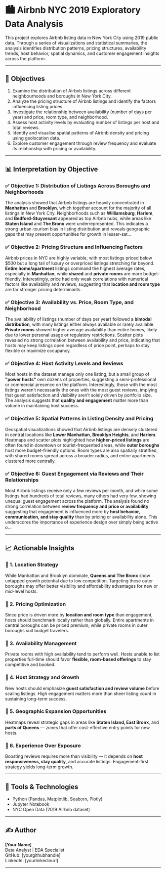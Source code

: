 
# 🏙️ Airbnb NYC 2019 Exploratory Data Analysis

This project explores Airbnb listing data in New York City using 2019 public data. Through a series of visualizations and statistical summaries, the analysis identifies distribution patterns, pricing structures, availability trends, host behavior, spatial dynamics, and customer engagement insights across the platform.

---

## 📌 Objectives

1. Examine the distribution of Airbnb listings across different neighbourhoods and boroughs in New York City.  
2. Analyze the pricing structure of Airbnb listings and identify the factors influencing listing prices.  
3. Investigate the relationship between availability (number of days per year) and price, room type, and neighborhood.  
4. Assess host activity levels by evaluating number of listings per host and total reviews.  
5. Identify and visualise spatial patterns of Airbnb density and pricing using geolocation data.  
6. Explore customer engagement through review frequency and evaluate its relationship with pricing or availability.  

---

## 📊 Interpretation by Objective

### ✅ Objective 1: Distribution of Listings Across Boroughs and Neighborhoods  
The analysis showed that Airbnb listings are heavily concentrated in **Manhattan** and **Brooklyn**, which together account for the majority of all listings in New York City. Neighborhoods such as **Williamsburg**, **Harlem**, and **Bedford-Stuyvesant** appeared as top Airbnb hubs, while areas like **Staten Island** and **The Bronx** were underrepresented. This indicates a strong urban-tourism bias in listing distribution and reveals geographic gaps that may present opportunities for growth in lesser-sat...

### ✅ Objective 2: Pricing Structure and Influencing Factors  
Airbnb prices in NYC are highly variable, with most listings priced below $500 but a long tail of luxury or overpriced listings stretching far beyond. **Entire home/apartment** listings command the highest average rates, especially in **Manhattan**, while **shared** and **private rooms** are more budget-friendly. Interestingly, price had only weak correlations with numerical factors like availability and reviews, suggesting that **location and room type** are far stronger pricing determinants.

### ✅ Objective 3: Availability vs. Price, Room Type, and Neighborhood  
The availability of listings (number of days per year) followed a **bimodal distribution**, with many listings either always available or rarely available. **Private rooms** showed higher average availability than entire homes, likely due to lower personal usage or regulatory restrictions. Scatter plots revealed no strong correlation between availability and price, indicating that hosts may keep listings open regardless of price point, perhaps to stay flexible or maximize occupancy.

### ✅ Objective 4: Host Activity Levels and Reviews  
Most hosts in the dataset manage only one listing, but a small group of **"power hosts"** own dozens of properties, suggesting a semi-professional or commercial presence on the platform. Interestingly, those with the most listings weren’t necessarily the ones with the most guest reviews, implying that guest satisfaction and visibility aren’t solely driven by portfolio size. The analysis suggests that **quality and engagement** matter more than volume in maintaining host success.

### ✅ Objective 5: Spatial Patterns in Listing Density and Pricing  
Geospatial visualizations showed that Airbnb listings are densely clustered in central locations like **Lower Manhattan**, **Brooklyn Heights**, and **Harlem**. Heatmaps and scatter plots highlighted how **higher-priced listings** are often found in downtown or tourist-frequented areas, while **outer boroughs** host more budget-friendly options. Room types are also spatially stratified, with shared rooms spread across a broader radius, and entire apartments clustered more centrally.

### ✅ Objective 6: Guest Engagement via Reviews and Their Relationships  
Most Airbnb listings receive only a few reviews per month, and while some listings had hundreds of total reviews, many others had very few, showing unequal guest engagement across the platform. The analysis found no strong correlation between **review frequency and price or availability**, suggesting that engagement is influenced more by **host behavior, communication, and stay quality** than by pricing or availability alone. This underscores the importance of experience design over simply being active o...

---

## 📈 Actionable Insights

### 🔹 1. Location Strategy  
While Manhattan and Brooklyn dominate, **Queens and The Bronx** show untapped growth potential due to low competition. Targeting these outer boroughs may offer better visibility and affordability advantages for new or mid-level hosts.

### 🔹 2. Pricing Optimization  
Since price is driven more by **location and room type** than engagement, hosts should benchmark locally rather than globally. Entire apartments in central boroughs can be priced premium, while private rooms in outer boroughs suit budget travelers.

### 🔹 3. Availability Management  
Private rooms with high availability tend to perform well. Hosts unable to list properties full-time should favor **flexible, room-based offerings** to stay competitive and booked.

### 🔹 4. Host Strategy and Growth  
New hosts should emphasize **guest satisfaction and review volume** before scaling listings. High engagement matters more than sheer listing count in sustaining long-term success.

### 🔹 5. Geographic Expansion Opportunities  
Heatmaps reveal strategic gaps in areas like **Staten Island, East Bronx**, and **parts of Queens** — zones that offer cost-effective entry points for new hosts.

### 🔹 6. Experience Over Exposure  
Boosting reviews requires more than visibility — it depends on **host responsiveness, stay quality**, and accurate listings. Engagement-first strategy yields long-term growth.

---

## 🧠 Tools & Technologies

- Python (Pandas, Matplotlib, Seaborn, Plotly)
- Jupyter Notebook
- NYC Open Data (2019 Airbnb dataset)

---

## ✍️ Author

**[Your Name]**  
Data Analyst | EDA Specialist  
GitHub: [yourgithubhandle]  
LinkedIn: [yourlinkedinurl]

---
